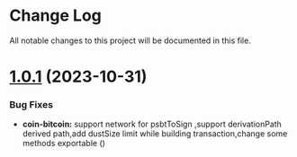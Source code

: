 
# Change Log

All notable changes to this project will be documented in this file.

# [1.0.1](https://github.com/okx/js-wallet-sdk) (2023-10-31)

### Bug Fixes

- **coin-bitcoin:** support network for psbtToSign ,support derivationPath derived path,add dustSize limit while building transaction,change some methods exportable ([]())
